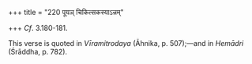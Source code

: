 +++
title = "220 पूयञ् चिकित्सकस्याऽन्नम्"

+++
*Cf*. 3.180-181.

This verse is quoted in *Vīramitrodaya* (Āhnika, p. 507);—and in
*Hemādri* (Śrāddha, p. 782).


